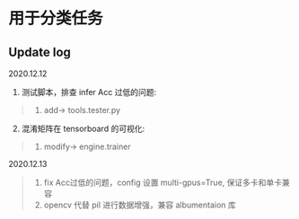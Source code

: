 # 用于分类任务

## Update log
2020.12.12 <br>
1. 测试脚本，排查 infer Acc 过低的问题:
> 1. add-> tools.tester.py
    
2. 混淆矩阵在 tensorboard 的可视化:
> 1. modify-> engine.trainer


2020.12.13 <br>
> 1. fix Acc过低的问题，config 设置 multi-gpus=True, 保证多卡和单卡兼容
> 2. opencv 代替 pil 进行数据增强，兼容 albumentaion 库

   